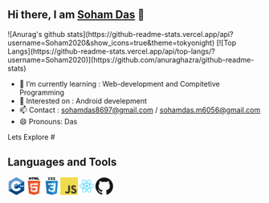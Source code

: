 ## Hi there, I am <a href="https://soham2020.github.io/html/">Soham Das</a> 👋

<p>
![Anurag's github stats](https://github-readme-stats.vercel.app/api?username=Soham2020&show_icons=true&theme=tokyonight)
[![Top Langs](https://github-readme-stats.vercel.app/api/top-langs/?username=Soham2020)](https://github.com/anuraghazra/github-readme-stats)
</p>


- 🌱 I’m currently learning : Web-development and Compitetive Programming
- 👯 Interested on :  Android develepment
- 📫 Contact : sohamdas8697@gmail.com / sohamdas.m6056@gmail.com
- 😄 Pronouns: Das

Lets Explore #

## Languages and Tools 

<img align="left" alt="c++" width="35px" src="https://raw.githubusercontent.com/github/explore/80688e429a7d4ef2fca1e82350fe8e3517d3494d/topics/cpp/cpp.png" />
<img align="left" alt="html" width="35px" src="https://raw.githubusercontent.com/github/explore/80688e429a7d4ef2fca1e82350fe8e3517d3494d/topics/html/html.png" />
<img align="left" alt="css" width="35px" src="https://raw.githubusercontent.com/github/explore/80688e429a7d4ef2fca1e82350fe8e3517d3494d/topics/css/css.png" />
<img align="left" alt="js" width="35px" src="https://raw.githubusercontent.com/github/explore/80688e429a7d4ef2fca1e82350fe8e3517d3494d/topics/javascript/javascript.png" />
<img align="left" alt="react" width="35px" src="https://raw.githubusercontent.com/github/explore/80688e429a7d4ef2fca1e82350fe8e3517d3494d/topics/react/react.png" />
<img align="left" alt="git" width="35px" src="https://raw.githubusercontent.com/github/explore/78df643247d429f6cc873026c0622819ad797942/topics/github/github.png" />





